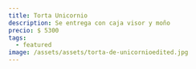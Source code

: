 ```yaml
---
title: Torta Unicornio
description: Se entrega con caja visor y moño
precio: $ 5300
tags:
  - featured
image: /assets/assets/torta-de-unicornioedited.jpg
---
```

